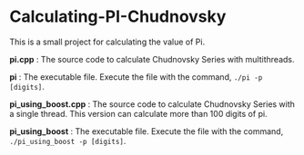 # Calculating-PI-Chudnovsky
This is a small project for calculating the value of Pi.

**pi.cpp** : The source code to calculate Chudnovsky Series with multithreads.

**pi** : The executable file. Execute the file with the command, `./pi -p [digits]`.

**pi_using_boost.cpp** : The source code to calculate Chudnovsky Series with a single thread. This version can calculate more than 100 digits of pi.

**pi_using_boost** : The executable file. Execute the file with the command, `./pi_using_boost -p [digits]`.
